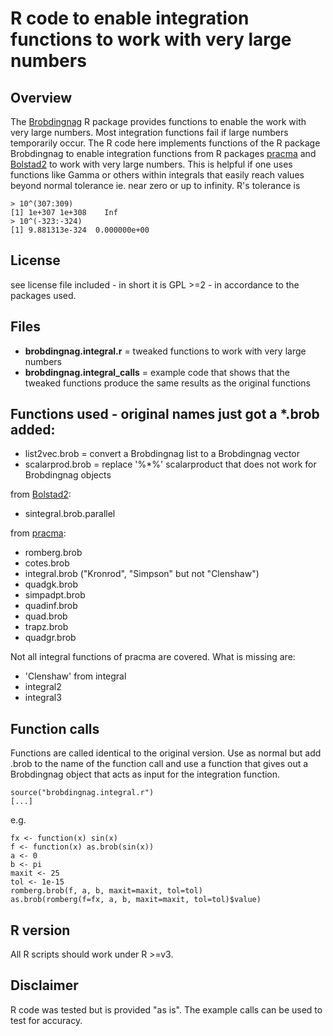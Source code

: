 ﻿# R code to enable integration functions to work with very large numbers

## Overview

The [Brobdingnag](https://github.com/RobinHankin/Brobdingnag) R package provides functions to enable the work with very large numbers. Most integration functions fail if large numbers temporarily occur. The R code here implements functions of the R package Brobdingnag to enable integration functions from R packages [pracma](https://github.com/cran/pracma) and [Bolstad2](https://github.com/cran/Bolstad2) to work with very large numbers. This is helpful if one uses functions like Gamma or others within integrals that easily reach values beyond normal tolerance ie. near zero or up to infinity. R's tolerance is

```
> 10^(307:309)
[1] 1e+307 1e+308    Inf
> 10^(-323:-324)
[1] 9.881313e-324  0.000000e+00
```

## License

see license file included - in short it is GPL >=2 - in accordance to the packages used.

## Files

- **brobdingnag.integral.r** = tweaked functions to work with very large numbers
- **brobdingnag.integral_calls** = example code that shows that the tweaked functions produce the same results as the original functions

## Functions used - original names just got a *.brob added:

- list2vec.brob = convert a Brobdingnag list to a Brobdingnag vector
- scalarprod.brob = replace '%*%' scalarproduct that does not work for Brobdingnag objects

from [Bolstad2](https://github.com/cran/Bolstad2):

- sintegral.brob.parallel

from [pracma](https://github.com/cran/pracma):

- romberg.brob
- cotes.brob
- integral.brob ("Kronrod", "Simpson" but not "Clenshaw")
- quadgk.brob
- simpadpt.brob
- quadinf.brob
- quad.brob
- trapz.brob
- quadgr.brob

Not all integral functions of pracma are covered. What is missing are:

- 'Clenshaw' from integral
- integral2
- integral3

## Function calls

Functions are called identical to the original version. Use as normal but add .brob to the name of the function call and use a function that gives out a Brobdingnag object that acts as input for the integration function.

```
source("brobdingnag.integral.r")
[...]
```

e.g.

```
fx <- function(x) sin(x)
f <- function(x) as.brob(sin(x))
a <- 0
b <- pi
maxit <- 25
tol <- 1e-15
romberg.brob(f, a, b, maxit=maxit, tol=tol)
as.brob(romberg(f=fx, a, b, maxit=maxit, tol=tol)$value)
```

## R version

All R scripts should work under R >=v3.

## Disclaimer

R code was tested but is provided "as is". The example calls can be used to test for accuracy.


